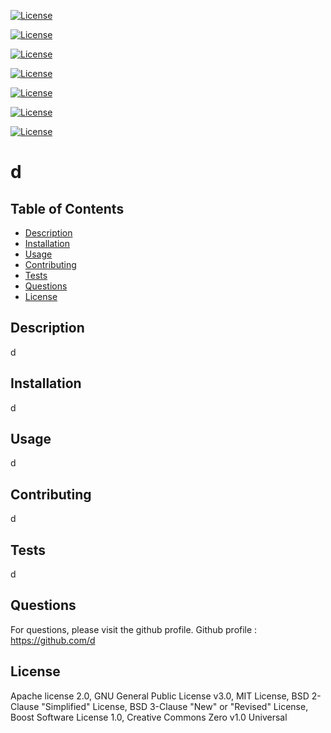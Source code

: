 


[![License](https://img.shields.io/badge/License-undefined-red)](https://choosealicense.com/licenses/mit/)
         
[![License](https://img.shields.io/badge/License-undefined-red)](https://choosealicense.com/licenses/mit/)
         
[![License](https://img.shields.io/badge/License-undefined-red)](https://choosealicense.com/licenses/mit/)
         
[![License](https://img.shields.io/badge/License-undefined-red)](https://choosealicense.com/licenses/mit/)
         
[![License](https://img.shields.io/badge/License-undefined-red)](https://choosealicense.com/licenses/mit/)
         
[![License](https://img.shields.io/badge/License-undefined-red)](https://choosealicense.com/licenses/mit/)
         
[![License](https://img.shields.io/badge/License-undefined-red)](https://choosealicense.com/licenses/mit/)
        
    
# d
## Table of Contents
* [Description](#Description)
* [Installation](#Installation)
* [Usage](#Usage)
* [Contributing](#Contributing)
* [Tests](#Tests)
* [Questions](#Questions)
* [License](#License)
## Description 
d
## Installation
d
## Usage
d
## Contributing
d
## Tests
d
## Questions
For questions, please visit the github profile.
Github profile : https://github.com/d

## License

Apache license 2.0, GNU General Public License v3.0, MIT License, BSD 2-Clause "Simplified" License, BSD 3-Clause "New" or "Revised" License, Boost Software License 1.0, Creative Commons Zero v1.0 Universal
    

